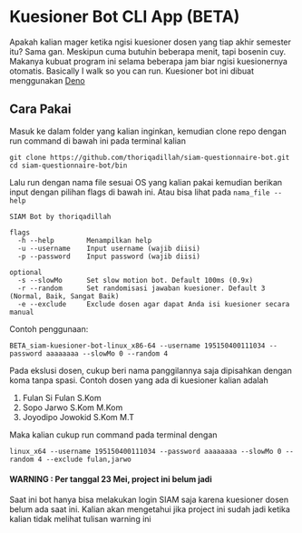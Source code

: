 # Kuesioner Bot CLI App (BETA)
Apakah kalian mager ketika ngisi kuesioner dosen yang tiap akhir semester itu? Sama gan. Meskipun cuma butuhin beberapa menit, tapi bosenin cuy. Makanya kubuat program ini selama beberapa jam biar ngisi kuesionernya otomatis. Basically I walk so you can run.
Kuesioner bot ini dibuat menggunakan [Deno](https://deno.land/)

## Cara Pakai
Masuk ke dalam folder yang kalian inginkan, kemudian clone repo dengan run command di bawah ini pada terminal kalian
```
git clone https://github.com/thoriqadillah/siam-questionnaire-bot.git
cd siam-questionnaire-bot/bin

```
Lalu run dengan nama file sesuai OS yang kalian pakai kemudian berikan input dengan pilihan flags di bawah ini. Atau bisa lihat pada `nama_file --help`
```
SIAM Bot by thoriqadillah
    
flags
  -h --help        Menampilkan help
  -u --username    Input username (wajib diisi)
  -p --password    Input password (wajib diisi)

optional
  -s --slowMo      Set slow motion bot. Default 100ms (0.9x)
  -r --random      Set randomisasi jawaban kuesioner. Default 3 (Normal, Baik, Sangat Baik)
  -e --exclude     Exclude dosen agar dapat Anda isi kuesioner secara manual
```
Contoh penggunaan:
```
BETA_siam-kuesioner-bot-linux_x86-64 --username 195150400111034 --password aaaaaaaa --slowMo 0 --random 4 
```
Pada ekslusi dosen, cukup beri nama panggilannya saja dipisahkan dengan koma tanpa spasi. Contoh dosen yang ada di kuesioner kalian adalah 

1. Fulan Si Fulan S.Kom
2. Sopo Jarwo S.Kom M.Kom
3. Joyodipo Jowokid S.Kom M.T

Maka kalian cukup run command pada terminal dengan
```
linux_x64 --username 195150400111034 --password aaaaaaaa --slowMo 0 --random 4 --exclude fulan,jarwo
```
#### **WARNING : Per tanggal 23 Mei, project ini belum jadi**
Saat ini bot hanya bisa melakukan login SIAM saja karena kuesioner dosen belum ada saat ini. Kalian akan mengetahui jika project ini sudah jadi ketika kalian tidak melihat tulisan warning ini
